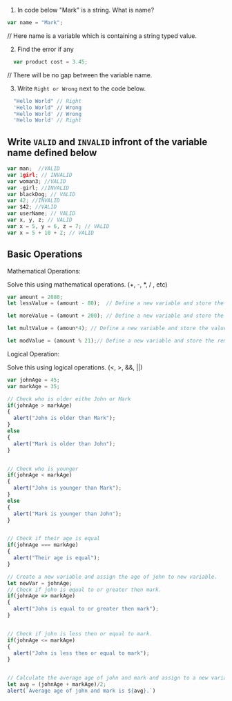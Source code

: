 1. In code below "Mark" is a string.  What is name?
```js
var name = "Mark";
```

// Here name is a variable which is containing a string typed value.

2. Find the error if any
```js
  var product cost = 3.45;
```

// There will be no gap between the variable name.

3. Write `Right or Wrong` next to the code below.

```js
  "Hello World" // Right
  'Hello World" // Wrong
  "Hello World' // Wrong
  'Hello World' // Right
```

## Write `VALID` and `INVALID` infront of the variable name defined below
```js
var man;  //VALID
var 1girl; // INVALID
var woman3; //VALID
var -girl; //INVALID
var blackDog; // VALID
var 42; //INVALID
var $42; //VALID
var userName; // VALID
var x, y, z; // VALID
var x = 5, y = 6, z = 7; // VALID
var x = 5 + 10 + 2; // VALID
```

## Basic Operations

Mathematical Operations:

Solve this using mathematical operations. (+, -, *, / , etc)

```js
var amount = 2080;
let lessValue = (amount - 80);  // Define a new variable and store the value that is 80 less then the value of amount.

let moreValue = (amount + 200); // Define a new variable and store the value that is 200 more then the value of amount.

let multValue = (amoun*4); // Define a new variable and store the value that is 4 times the value of amount.

let modValue = (amount % 21);// Define a new variable and store the reminder when the value of amount is  divided by 21.
```

Logical Operation:

Solve this using logical operations. (<, >, &&, ||)

```js
var johnAge = 45;
var markAge = 35;

// Check who is older eithe John or Mark
if(johnAge > markAge)
{
  alert("John is older than Mark");
}
else 
{
  alert("Mark is older than John");
}


// Check who is younger
if(johnAge < markAge)
{
  alert("John is younger than Mark");
}
else 
{
  alert("Mark is younger than John");
}


// Check if their age is equal
if(johnAge === markAge)
{
  alert("Their age is equal");
}

// Create a new variable and assign the age of john to new variable.
let newVar = johnAge;
// Check if john is equal to or greater then mark.
if(johnAge => markAge)
{
  alert("John is equal to or greater then mark");
}


// Check if john is less then or equal to mark.
if(johnAge <= markAge)
{
  alert("John is less then or equal to mark");
}


// Calculate the average age of john and mark and assign to a new variable.
let avg = (johnAge + markAge)/2;
alert(`Average age of john and mark is ${avg}.`)
```